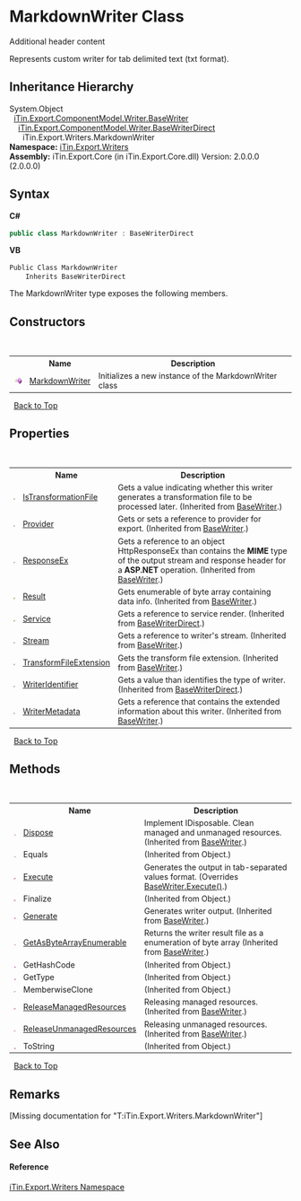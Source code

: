 # MarkdownWriter Class
Additional header content 

Represents custom writer for tab delimited text (txt format).


## Inheritance Hierarchy
System.Object<br />&nbsp;&nbsp;<a href="T_iTin_Export_ComponentModel_Writer_BaseWriter">iTin.Export.ComponentModel.Writer.BaseWriter</a><br />&nbsp;&nbsp;&nbsp;&nbsp;<a href="T_iTin_Export_ComponentModel_Writer_BaseWriterDirect">iTin.Export.ComponentModel.Writer.BaseWriterDirect</a><br />&nbsp;&nbsp;&nbsp;&nbsp;&nbsp;&nbsp;iTin.Export.Writers.MarkdownWriter<br />
**Namespace:**&nbsp;<a href="N_iTin_Export_Writers">iTin.Export.Writers</a><br />**Assembly:**&nbsp;iTin.Export.Core (in iTin.Export.Core.dll) Version: 2.0.0.0 (2.0.0.0)

## Syntax

**C#**<br />
``` C#
public class MarkdownWriter : BaseWriterDirect
```

**VB**<br />
``` VB
Public Class MarkdownWriter
	Inherits BaseWriterDirect
```

The MarkdownWriter type exposes the following members.


## Constructors
&nbsp;<table><tr><th></th><th>Name</th><th>Description</th></tr><tr><td>![Public method](media/pubmethod.gif "Public method")</td><td><a href="M_iTin_Export_Writers_MarkdownWriter__ctor">MarkdownWriter</a></td><td>
Initializes a new instance of the MarkdownWriter class</td></tr></table>&nbsp;
<a href="#markdownwriter-class">Back to Top</a>

## Properties
&nbsp;<table><tr><th></th><th>Name</th><th>Description</th></tr><tr><td>![Public property](media/pubproperty.gif "Public property")</td><td><a href="P_iTin_Export_ComponentModel_Writer_BaseWriter_IsTransformationFile">IsTransformationFile</a></td><td>
Gets a value indicating whether this writer generates a transformation file to be processed later.
 (Inherited from <a href="T_iTin_Export_ComponentModel_Writer_BaseWriter">BaseWriter</a>.)</td></tr><tr><td>![Public property](media/pubproperty.gif "Public property")</td><td><a href="P_iTin_Export_ComponentModel_Writer_BaseWriter_Provider">Provider</a></td><td>
Gets or sets a reference to provider for export.
 (Inherited from <a href="T_iTin_Export_ComponentModel_Writer_BaseWriter">BaseWriter</a>.)</td></tr><tr><td>![Public property](media/pubproperty.gif "Public property")</td><td><a href="P_iTin_Export_ComponentModel_Writer_BaseWriter_ResponseEx">ResponseEx</a></td><td>
Gets a reference to an object HttpResponseEx than contains the <strong>MIME</strong> type of the output stream and response header for a <strong>ASP.NET</strong> operation.
 (Inherited from <a href="T_iTin_Export_ComponentModel_Writer_BaseWriter">BaseWriter</a>.)</td></tr><tr><td>![Protected property](media/protproperty.gif "Protected property")</td><td><a href="P_iTin_Export_ComponentModel_Writer_BaseWriter_Result">Result</a></td><td>
Gets enumerable of byte array containing data info.
 (Inherited from <a href="T_iTin_Export_ComponentModel_Writer_BaseWriter">BaseWriter</a>.)</td></tr><tr><td>![Protected property](media/protproperty.gif "Protected property")</td><td><a href="P_iTin_Export_ComponentModel_Writer_BaseWriterDirect_Service">Service</a></td><td>
Gets a reference to service render.
 (Inherited from <a href="T_iTin_Export_ComponentModel_Writer_BaseWriterDirect">BaseWriterDirect</a>.)</td></tr><tr><td>![Public property](media/pubproperty.gif "Public property")</td><td><a href="P_iTin_Export_ComponentModel_Writer_BaseWriter_Stream">Stream</a></td><td>
Gets a reference to writer's stream.
 (Inherited from <a href="T_iTin_Export_ComponentModel_Writer_BaseWriter">BaseWriter</a>.)</td></tr><tr><td>![Public property](media/pubproperty.gif "Public property")</td><td><a href="P_iTin_Export_ComponentModel_Writer_BaseWriter_TransformFileExtension">TransformFileExtension</a></td><td>
Gets the transform file extension.
 (Inherited from <a href="T_iTin_Export_ComponentModel_Writer_BaseWriter">BaseWriter</a>.)</td></tr><tr><td>![Public property](media/pubproperty.gif "Public property")</td><td><a href="P_iTin_Export_ComponentModel_Writer_BaseWriterDirect_WriterIdentifier">WriterIdentifier</a></td><td>
Gets a value than identifies the type of writer.
 (Inherited from <a href="T_iTin_Export_ComponentModel_Writer_BaseWriterDirect">BaseWriterDirect</a>.)</td></tr><tr><td>![Public property](media/pubproperty.gif "Public property")</td><td><a href="P_iTin_Export_ComponentModel_Writer_BaseWriter_WriterMetadata">WriterMetadata</a></td><td>
Gets a reference that contains the extended information about this writer.
 (Inherited from <a href="T_iTin_Export_ComponentModel_Writer_BaseWriter">BaseWriter</a>.)</td></tr></table>&nbsp;
<a href="#markdownwriter-class">Back to Top</a>

## Methods
&nbsp;<table><tr><th></th><th>Name</th><th>Description</th></tr><tr><td>![Public method](media/pubmethod.gif "Public method")</td><td><a href="M_iTin_Export_ComponentModel_Writer_BaseWriter_Dispose">Dispose</a></td><td>
Implement IDisposable. Clean managed and unmanaged resources.
 (Inherited from <a href="T_iTin_Export_ComponentModel_Writer_BaseWriter">BaseWriter</a>.)</td></tr><tr><td>![Public method](media/pubmethod.gif "Public method")</td><td>Equals</td><td> (Inherited from Object.)</td></tr><tr><td>![Protected method](media/protmethod.gif "Protected method")</td><td><a href="M_iTin_Export_Writers_MarkdownWriter_Execute">Execute</a></td><td>
Generates the output in tab-separated values ​​format.
 (Overrides <a href="M_iTin_Export_ComponentModel_Writer_BaseWriter_Execute">BaseWriter.Execute()</a>.)</td></tr><tr><td>![Protected method](media/protmethod.gif "Protected method")</td><td>Finalize</td><td> (Inherited from Object.)</td></tr><tr><td>![Public method](media/pubmethod.gif "Public method")</td><td><a href="M_iTin_Export_ComponentModel_Writer_BaseWriter_Generate">Generate</a></td><td>
Generates writer output.
 (Inherited from <a href="T_iTin_Export_ComponentModel_Writer_BaseWriter">BaseWriter</a>.)</td></tr><tr><td>![Public method](media/pubmethod.gif "Public method")</td><td><a href="M_iTin_Export_ComponentModel_Writer_BaseWriter_GetAsByteArrayEnumerable">GetAsByteArrayEnumerable</a></td><td>
Returns the writer result file as a enumeration of byte array
 (Inherited from <a href="T_iTin_Export_ComponentModel_Writer_BaseWriter">BaseWriter</a>.)</td></tr><tr><td>![Public method](media/pubmethod.gif "Public method")</td><td>GetHashCode</td><td> (Inherited from Object.)</td></tr><tr><td>![Public method](media/pubmethod.gif "Public method")</td><td>GetType</td><td> (Inherited from Object.)</td></tr><tr><td>![Protected method](media/protmethod.gif "Protected method")</td><td>MemberwiseClone</td><td> (Inherited from Object.)</td></tr><tr><td>![Protected method](media/protmethod.gif "Protected method")</td><td><a href="M_iTin_Export_ComponentModel_Writer_BaseWriter_ReleaseManagedResources">ReleaseManagedResources</a></td><td>
Releasing managed resources.
 (Inherited from <a href="T_iTin_Export_ComponentModel_Writer_BaseWriter">BaseWriter</a>.)</td></tr><tr><td>![Protected method](media/protmethod.gif "Protected method")</td><td><a href="M_iTin_Export_ComponentModel_Writer_BaseWriter_ReleaseUnmanagedResources">ReleaseUnmanagedResources</a></td><td>
Releasing unmanaged resources.
 (Inherited from <a href="T_iTin_Export_ComponentModel_Writer_BaseWriter">BaseWriter</a>.)</td></tr><tr><td>![Public method](media/pubmethod.gif "Public method")</td><td>ToString</td><td> (Inherited from Object.)</td></tr></table>&nbsp;
<a href="#markdownwriter-class">Back to Top</a>

## Remarks
\[Missing <remarks> documentation for "T:iTin.Export.Writers.MarkdownWriter"\]

## See Also


#### Reference
<a href="N_iTin_Export_Writers">iTin.Export.Writers Namespace</a><br />